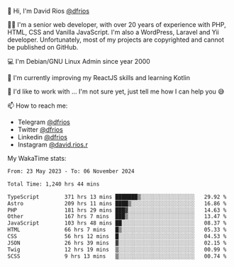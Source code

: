 👋 Hi, I'm David Rios [@dfrios](https://github.com/dfrios)

👨‍💻 I'm a senior web developer, with over 20 years of experience with PHP, HTML, CSS and Vanilla JavaScript. I'm also a WordPress, Laravel and Yii developer. Unfortunately, most of my projects are copyrighted and cannot be published on GitHub.

💻 I'm Debian/GNU Linux Admin since year 2000

🌱 I'm currently improving my ReactJS skills and learning Kotlin

💞️ I'd like to work with ... I'm not sure yet, just tell me how I can help you 😅


📫 How to reach me:
* Telegram [@dfrios](https://t.me/dfrios)
* Twitter [@dfrios](https://twitter.com/dfrios)
* Linkedin [@dfrios](https://linkedin.com/in/dfrios)
* Instagram [@david.rios.r](https://instagram.com/david.rios.r)



My WakaTime stats:
<!--START_SECTION:waka-->

```txt
From: 23 May 2023 - To: 06 November 2024

Total Time: 1,240 hrs 44 mins

TypeScript        371 hrs 13 mins ███████▒░░░░░░░░░░░░░░░░░   29.92 %
Astro             209 hrs 11 mins ████▒░░░░░░░░░░░░░░░░░░░░   16.86 %
PHP               181 hrs 29 mins ███▓░░░░░░░░░░░░░░░░░░░░░   14.63 %
Other             167 hrs 7 mins  ███▒░░░░░░░░░░░░░░░░░░░░░   13.47 %
JavaScript        103 hrs 48 mins ██░░░░░░░░░░░░░░░░░░░░░░░   08.37 %
HTML              66 hrs 7 mins   █▒░░░░░░░░░░░░░░░░░░░░░░░   05.33 %
CSS               56 hrs 12 mins  █░░░░░░░░░░░░░░░░░░░░░░░░   04.53 %
JSON              26 hrs 39 mins  ▓░░░░░░░░░░░░░░░░░░░░░░░░   02.15 %
Twig              12 hrs 19 mins  ▒░░░░░░░░░░░░░░░░░░░░░░░░   00.99 %
SCSS              9 hrs 13 mins   ▒░░░░░░░░░░░░░░░░░░░░░░░░   00.74 %
```

<!--END_SECTION:waka-->
